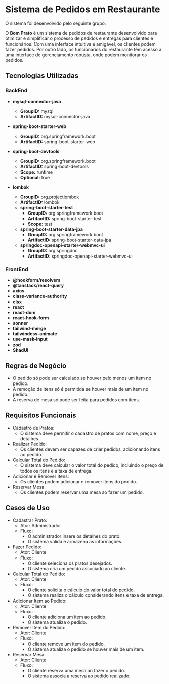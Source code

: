 # Sistema de Pedidos em Restaurante

O sistema foi desenvolvido pelo seguinte grupo:


O **Bom Prato** é um sistema de pedidos de restaurante desenvolvido para otimizar e simplificar o processo de pedidos e entregas para clientes e funcionários. Com uma interface intuitiva e amigável, os clientes podem fazer pedidos. Por outro lado, os funcionários do restaurante têm acesso a uma interface de gerenciamento robusta, onde podem monitorar os pedidos.

## Tecnologias Utilizadas

### **BackEnd**

- **mysql-connector-java**

  - **GroupID:** mysql
  - **ArtifactID:** mysql-connector-java

- **spring-boot-starter-web**

  - **GroupID:** org.springframework.boot
  - **ArtifactID:** spring-boot-starter-web

- **spring-boot-devtools**

  - **GroupID:** org.springframework.boot
  - **ArtifactID:** spring-boot-devtools
  - **Scope:** runtime
  - **Optional:** true

- **lombok**

  - **GroupID:** org.projectlombok
  - **ArtifactID:** lombok
  - **spring-boot-starter-test**
    - **GroupID:** org.springframework.boot
    - **ArtifactID:** spring-boot-starter-test
    - **Scope:** test
  - **spring-boot-starter-data-jpa**
    - **GroupID:** org.springframework.boot
    - **ArtifactID:** spring-boot-starter-data-jpa
  - **springdoc-openapi-starter-webmvc-ui**
    - **GroupID:** org.springdoc
    - **ArtifactID:** springdoc-openapi-starter-webmvc-ui

### **FrontEnd**

- **@hookform/resolvers**
- **@tanstack/react-query**
- **axios**
- **class-variance-authority**
- **clsx**
- **react**
- **react-dom**
- **react-hook-form**
- **sonner**
- **tailwind-merge**
- **tailwindcss-animate**
- **use-mask-input**
- **zod**
- **ShadUI**

## Regras de Negócio

- O pedido só pode ser calculado se houver pelo menos um item no pedido.
- A remoção de itens só é permitida se houver mais de um item no pedido.
- A reserva de mesa só pode ser feita para pedidos com itens.

## Requisitos Funcionais

- Cadastro de Pratos:
  - O sistema deve permitir o cadastro de pratos com nome, preço e detalhes.
- Realizar Pedido:
  - Os clientes devem ser capazes de criar pedidos, adicionando itens ao pedido.
- Calcular Total do Pedido:
  - O sistema deve calcular o valor total do pedido, incluindo o preço de todos os itens e a taxa de entrega.
- Adicionar e Remover Itens:
  - Os clientes podem adicionar e remover itens do pedido.
- Reservar Mesa:
  - Os clientes podem reservar uma mesa ao fazer um pedido.

## Casos de Uso

- Cadastrar Prato:
  - Ator: Administrador
  - Fluxo:
    - O administrador insere os detalhes do prato.
    - O sistema valida e armazena as informações.
- Fazer Pedido:
  - Ator: Cliente
  - Fluxo:
    - O cliente seleciona os pratos desejados.
    - O sistema cria um pedido associado ao cliente.
- Calcular Total do Pedido:
  - Ator: Cliente
  - Fluxo:
    - O cliente solicita o cálculo do valor total do pedido.
    - O sistema realiza o cálculo considerando itens e taxa de entrega.
- Adicionar Item ao Pedido:
  - Ator: Cliente
  - Fluxo:
    - O cliente adiciona um item ao pedido.
    - O sistema atualiza o pedido.
- Remover Item do Pedido:
  - Ator: Cliente
  - Fluxo:
    - O cliente remove um item do pedido.
    - O sistema atualiza o pedido se houver mais de um item.
- Reservar Mesa:
  - Ator: Cliente
  - Fluxo:
    - O cliente reserva uma mesa ao fazer o pedido.
    - O sistema associa a reserva ao pedido realizado.
